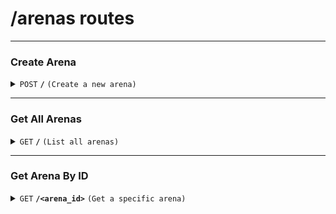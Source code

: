 # /arenas routes

---

### **Create Arena**

<details>
<summary><code>POST</code> <code><b>/</b></code> <code>(Create a new arena)</code></summary>

##### Headers

| key             | required | data type | description             |
| --------------- | -------- | --------- | ----------------------- |
| `Authorization` | true     | string    | Bearer token from login |


##### Body (application/json)

| key        | required | data type | description         |
| ---------- | -------- | --------- | ------------------- |
| `title`    | true     | string    | Name of the arena   |
| `address`  | true     | string    | Arena's address     |
| `capacity` | true     | integer   | Max number of seats |

##### Responses

| http code | content-type       | response                                                             |
| --------- | ------------------ | -------------------------------------------------------------------- |
| `201`     | `application/json` | `{"id": "uuid", "title": "...", "address": "...", "capacity": 1000}` |
| `400`     | `text/plain`       | `Invalid data`                                                       |
| `500`     | `text/plain`       | `Internal server error`                                              |

</details>

---

### **Get All Arenas**

<details>
<summary><code>GET</code> <code><b>/</b></code> <code>(List all arenas)</code></summary>

##### Responses

| http code | content-type       | response                                                                   |
| --------- | ------------------ | -------------------------------------------------------------------------- |
| `200`     | `application/json` | `[{"id": "...", "title": "...", "address": "...", "capacity": 1000}, ...]` |
| `500`     | `text/plain`       | `Internal server error`                                                    |

</details>

---

### **Get Arena By ID**

<details>
<summary><code>GET</code> <code><b>/&lt;arena_id&gt;</b></code> <code>(Get a specific arena)</code></summary>

##### Responses

| http code | content-type       | response                                                            |
| --------- | ------------------ | ------------------------------------------------------------------- |
| `200`     | `application/json` | `{"id": "...", "title": "...", "address": "...", "capacity": 1000}` |
| `404`     | `text/plain`       | `Arena not found`                                                   |
| `500`     | `text/plain`       | `Internal server error`                                             |

</details>

<!-- --- -->

<!-- ### **Update Arena**

<details>
<summary><code>PUT</code> <code><b>/arenas/&lt;arena_id&gt;</b></code> <code>(Update arena info)</code></summary>

##### Body (application/json)

| key        | required | data type | description              |
| ---------- | -------- | --------- | ------------------------ |
| `title`    | false    | string    | Updated title            |
| `address`  | false    | string    | Updated address          |
| `capacity` | false    | integer   | Updated seating capacity |

##### Responses

| http code | content-type       | response                                    |
| --------- | ------------------ | ------------------------------------------- |
| `200`     | `application/json` | `{"message": "Arena updated successfully"}` |
| `404`     | `text/plain`       | `Arena not found`                           |
| `500`     | `text/plain`       | `Internal server error`                     |

</details>

---

### **Delete Arena**

<details>
<summary><code>DELETE</code> <code><b>/arenas/&lt;arena_id&gt;</b></code> <code>(Delete an arena)</code></summary>

##### Responses

| http code | content-type | response                |
| --------- | ------------ | ----------------------- |
| `204`     | `text/plain` | No content              |
| `404`     | `text/plain` | `Arena not found`       |
| `500`     | `text/plain` | `Internal server error` |

</details> -->
